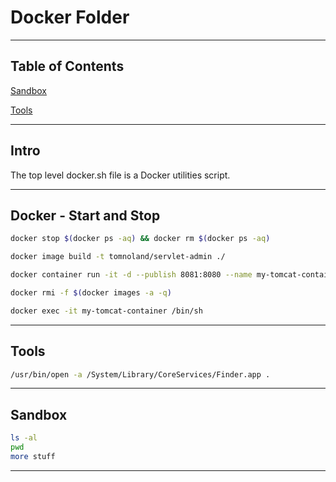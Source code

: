 # Docker Folder

---

## Table of Contents

[Sandbox](#sandbox)

[Tools](#tools)

---

## Intro

The top level docker.sh file is a Docker utilities script.


---

## Docker - Start and Stop

```bash
docker stop $(docker ps -aq) && docker rm $(docker ps -aq)

```

```bash
docker image build -t tomnoland/servlet-admin ./

```

```bash
docker container run -it -d --publish 8081:8080 --name my-tomcat-container tomnoland/servlet-admin:latest

```

```bash
docker rmi -f $(docker images -a -q)

```

```bash
docker exec -it my-tomcat-container /bin/sh

```

---

## Tools

```bash
/usr/bin/open -a /System/Library/CoreServices/Finder.app .

```

---

## Sandbox


```bash
ls -al
pwd
more stuff

```
---
